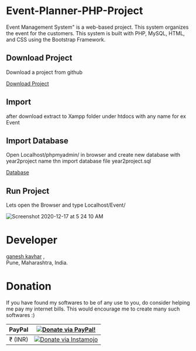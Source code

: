 # Event-Planner-PHP-Project

Event Management System" is a web-based project. This system organizes the event for the customers. This system is built with PHP, MySQL, HTML, and CSS using the Bootstrap Framework.

## Download Project

Download a project from github 

[Download Project](https://github.com/ganeshkavhar/Event-Planner-PHP-Project/)


## Import 

after download extract to Xampp folder under htdocs with any name for ex Event 

## Import Database

Open Localhost/phpmyadmin/ in browser and create new database with year2project name thn import database file year2project.sql

[Database]("https://github.com/ganeshkavhar/Event-Planner-PHP-Project/blob/main/year2project.sql")

## Run Project

Lets open the Browser and type Localhost/Event/


![Screenshot 2020-12-17 at 5 24 10 AM](https://user-images.githubusercontent.com/20369800/102421370-4ed02500-402a-11eb-8e68-96aab7a9b783.png)



# Developer 

[ganesh kavhar](https://about.me/ganeshkavhar) ,<br />
Pune, Maharashtra, India.<br />


# Donation

If you have found my softwares to be of any use to you, do consider helping me pay my internet bills. This would encourage me to create many such softwares :)

| PayPal | <a href="https://www.paypal.com/paypalme/ganeshkavhar" target="_blank"><img src="https://www.paypalobjects.com/webstatic/mktg/logo/AM_mc_vs_dc_ae.jpg" alt="Donate via PayPal!" title="Donate via PayPal!" /></a> |
|:-------------------------------------------:|:-------------------------------------------------------------:|
| ₹ (INR)  | <a href="https://www.instamojo.com/@ganeshkavhar/" target="_blank"><img src="https://www.soldermall.com/images/pic-online-payment.jpg" alt="Donate via Instamojo" title="Donate via instamojo" /></a> |

